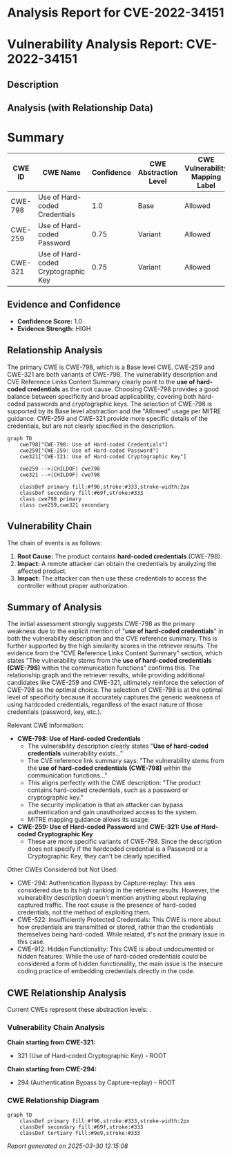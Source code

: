 # Analysis Report for CVE-2022-34151

# Vulnerability Analysis Report: CVE-2022-34151

## Description



## Analysis (with Relationship Data)

# Summary
| CWE ID | CWE Name | Confidence | CWE Abstraction Level | CWE Vulnerability Mapping Label | CWE-Vulnerability Mapping Notes |
|---|---|---|---|---|---|
| CWE-798 | Use of Hard-coded Credentials | 1.0 | Base | Allowed | Primary CWE |
| CWE-259 | Use of Hard-coded Password | 0.75 | Variant | Allowed | Secondary Candidate |
| CWE-321 | Use of Hard-coded Cryptographic Key | 0.75 | Variant | Allowed | Secondary Candidate |

## Evidence and Confidence

*   **Confidence Score:** 1.0
*   **Evidence Strength:** HIGH

## Relationship Analysis
The primary CWE is CWE-798, which is a Base level CWE. CWE-259 and CWE-321 are both variants of CWE-798. The vulnerability description and CVE Reference Links Content Summary clearly point to the **use of hard-coded credentials** as the root cause. Choosing CWE-798 provides a good balance between specificity and broad applicability, covering both hard-coded passwords and cryptographic keys. The selection of CWE-798 is supported by its Base level abstraction and the "Allowed" usage per MITRE guidance. CWE-259 and CWE-321 provide more specific details of the credentials, but are not clearly specified in the description.

```mermaid
graph TD
    cwe798["CWE-798: Use of Hard-coded Credentials"]
    cwe259["CWE-259: Use of Hard-coded Password"]
    cwe321["CWE-321: Use of Hard-coded Cryptographic Key"]

    cwe259 -->|CHILDOF| cwe798
    cwe321 -->|CHILDOF| cwe798
    
    classDef primary fill:#f96,stroke:#333,stroke-width:2px
    classDef secondary fill:#69f,stroke:#333
    class cwe798 primary
    class cwe259,cwe321 secondary
```

## Vulnerability Chain
The chain of events is as follows:
1.  **Root Cause:** The product contains **hard-coded credentials** (CWE-798).
2.  **Impact:** A remote attacker can obtain the credentials by analyzing the affected product.
3.  **Impact:** The attacker can then use these credentials to access the controller without proper authorization.

## Summary of Analysis
The initial assessment strongly suggests CWE-798 as the primary weakness due to the explicit mention of "**use of hard-coded credentials**" in both the vulnerability description and the CVE reference summary. This is further supported by the high similarity scores in the retriever results. The evidence from the "CVE Reference Links Content Summary" section, which states "The vulnerability stems from the **use of hard-coded credentials (CWE-798)** within the communication functions" confirms this. The relationship graph and the retriever results, while providing additional candidates like CWE-259 and CWE-321, ultimately reinforce the selection of CWE-798 as the optimal choice. The selection of CWE-798 is at the optimal level of specificity because it accurately captures the generic weakness of using hardcoded credentials, regardless of the exact nature of those credentials (password, key, etc.).

Relevant CWE Information:
-   **CWE-798: Use of Hard-coded Credentials**
    -   The vulnerability description clearly states "**Use of hard-coded credentials** vulnerability exists..."
    -   The CVE reference link summary says: "The vulnerability stems from the **use of hard-coded credentials (CWE-798)** within the communication functions..."
    -   This aligns perfectly with the CWE description: "The product contains hard-coded credentials, such as a password or cryptographic key."
    -   The security implication is that an attacker can bypass authentication and gain unauthorized access to the system.
    -   MITRE mapping guidance allows its usage.
-   **CWE-259: Use of Hard-coded Password** and **CWE-321: Use of Hard-coded Cryptographic Key**
    -   These are more specific variants of CWE-798. Since the description does not specify if the hardcoded credential is a Password or a Cryptographic Key, they can't be clearly specified.

Other CWEs Considered but Not Used:
- CWE-294: Authentication Bypass by Capture-replay: This was considered due to its high ranking in the retriever results. However, the vulnerability description doesn't mention anything about replaying captured traffic. The root cause is the presence of hard-coded credentials, not the method of exploiting them.
- CWE-522: Insufficiently Protected Credentials: This CWE is more about how credentials are transmitted or stored, rather than the credentials themselves being hard-coded. While related, it's not the primary issue in this case.
- CWE-912: Hidden Functionality: This CWE is about undocumented or hidden features. While the use of hard-coded credentials could be considered a form of hidden functionality, the main issue is the insecure coding practice of embedding credentials directly in the code.


## CWE Relationship Analysis

Current CWEs represent these abstraction levels: .


### Vulnerability Chain Analysis

**Chain starting from CWE-321:**
- 321 (Use of Hard-coded Cryptographic Key) - ROOT


**Chain starting from CWE-294:**
- 294 (Authentication Bypass by Capture-replay) - ROOT



### CWE Relationship Diagram

```mermaid
graph TD
    classDef primary fill:#f96,stroke:#333,stroke-width:2px
    classDef secondary fill:#69f,stroke:#333
    classDef tertiary fill:#9e9,stroke:#333
```



*Report generated on 2025-03-30 12:15:08*
